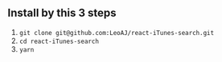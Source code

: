 ## Install by this 3 steps

1. `git clone git@github.com:LeoAJ/react-iTunes-search.git`
2. `cd react-iTunes-search`
3. `yarn`
